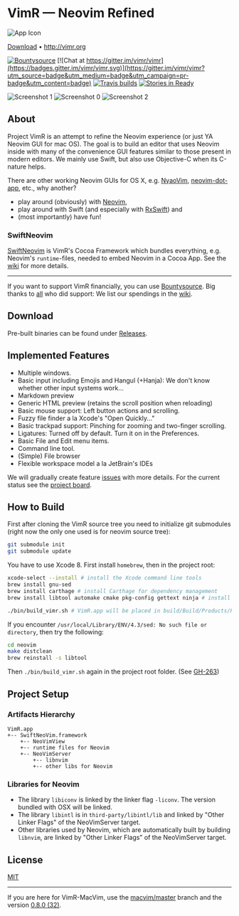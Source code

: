 VimR — Neovim Refined
==================

![App Icon](https://raw.github.com/qvacua/vimr/master/resources/vimr-app-icon.png)

[Download](https://github.com/qvacua/vimr/releases) • <http://vimr.org>

[![Bountysource](https://www.bountysource.com/badge/team?team_id=933&style=raised)](https://www.bountysource.com/teams/vimr?utm_source=VimR%20%E2%80%94%20Vim%20Refined&utm_medium=shield&utm_campaign=raised) [![Chat at https://gitter.im/vimr/vimr](https://badges.gitter.im/vimr/vimr.svg)](https://gitter.im/vimr/vimr?utm_source=badge&utm_medium=badge&utm_campaign=pr-badge&utm_content=badge) [![Travis builds](https://travis-ci.org/qvacua/vimr.svg?branch=develop)](https://travis-ci.org/qvacua/vimr) [![Stories in Ready](https://badge.waffle.io/qvacua/vimr.svg?label=ready&title=Ready)](http://waffle.io/qvacua/vimr)

![Screenshot 1](https://raw.githubusercontent.com/qvacua/vimr/develop/resources/screenshot1.png)
![Screenshot 0](https://raw.githubusercontent.com/qvacua/vimr/develop/resources/screenshot0.png)
![Screenshot 2](https://raw.githubusercontent.com/qvacua/vimr/develop/resources/screenshot2.png)

## About

Project VimR is an attempt to refine the Neovim experience (or just YA Neovim GUI for mac OS). The goal is to build an editor that uses Neovim inside with many of the convenience GUI features similar to those present in modern editors. We mainly use Swift, but also use Objective-C when its C-nature helps.

There are other working Neovim GUIs for OS X, e.g. [NyaoVim](https://github.com/rhysd/NyaoVim), [neovim-dot-app](https://github.com/rogual/neovim-dot-app), etc., why another?

- play around (obviously) with [Neovim](https://github.com/qvacua/neovim),
- play around with Swift (and especially with [RxSwift](https://github.com/ReactiveX/RxSwift)) and
- (most importantly) have fun!

### SwiftNeovim

[SwiftNeovim](https://github.com/qvacua/vimr/tree/master/SwiftNeoVim) is VimR's Cocoa Framework which bundles everything, e.g. Neovim's `runtime`-files, needed to embed Neovim in a Cocoa App. See the [wiki](https://github.com/qvacua/vimr/wiki/SwiftNeovim-Framework) for more details.

---

If you want to support VimR financially, you can use [Bountysource](https://www.bountysource.com/teams/vimr). Big thanks to [all](https://www.bountysource.com/teams/vimr/backers) who did support: We list our spendings in the [wiki](https://github.com/qvacua/vimr/wiki/How-we-use-the-donations).

## Download

Pre-built binaries can be found under [Releases](https://github.com/qvacua/vimr/releases).

## Implemented Features

* Multiple windows.
* Basic input including Emojis and Hangul (+Hanja): We don't know whether other input systems work...
* Markdown preview
* Generic HTML preview (retains the scroll position when reloading)
* Basic mouse support: Left button actions and scrolling.
* Fuzzy file finder a la Xcode's "Open Quickly..."
* Basic trackpad support: Pinching for zooming and two-finger scrolling.
* Ligatures: Turned off by default. Turn it on in the Preferences.
* Basic File and Edit menu items.
* Command line tool.
* (Simple) File browser
* Flexible workspace model a la JetBrain's IDEs

We will gradually create feature [issues](https://github.com/qvacua/vimr/issues) with more details. For the current status see the [project board](https://waffle.io/qvacua/vimr).

## How to Build

First after cloning the VimR source tree you need to initialize git submodules
(right now the only one used is for neovim source tree):

```bash
git submodule init
git submodule update
```

You have to use Xcode 8. First install `homebrew`, then in the project root:

```bash
xcode-select --install # install the Xcode command line tools
brew install gnu-sed
brew install carthage # install Carthage for dependency management
brew install libtool automake cmake pkg-config gettext ninja # install libs and tools for neovim

./bin/build_vimr.sh # VimR.app will be placed in build/Build/Products/Release/
```

If you encounter `/usr/local/Library/ENV/4.3/sed: No such file or directory`, then try the following:

```bash
cd neovim
make distclean
brew reinstall -s libtool
```

Then `./bin/build_vimr.sh` again in the project root folder. (See [GH-263](https://github.com/qvacua/vimr/issues/263))

## Project Setup

### Artifacts Hierarchy

```
VimR.app
+-- SwiftNeoVim.framework
    +-- NeoVimView
    +-- runtime files for Neovim
    +-- NeoVimServer
        +-- libnvim
        +-- other libs for Neovim
```

### Libraries for Neovim

* The library `libiconv` is linked by the linker flag `-liconv`. The version bundled with OSX will be linked.
* The library `libintl` is in `third-party/libintl/lib` and linked by "Other Linker Flags" of the NeoVimServer target.
* Other libraries used by Neovim, which are automatically built by building `libnvim`, are linked by "Other Linker Flags" of the NeoVimServer target.

## License

[MIT](https://github.com/qvacua/vimr/blob/master/LICENSE)

---

If you are here for VimR-MacVim, use the [macvim/master](https://github.com/qvacua/vimr/tree/macvim/master) branch and the version [0.8.0 (32)](https://github.com/qvacua/vimr/releases/tag/v0.8.0-32).
